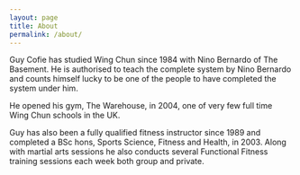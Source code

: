 ```yaml
---
layout: page
title: About
permalink: /about/
---
```


Guy Cofie has studied Wing Chun since 1984 with Nino Bernardo of The Basement. He is authorised to teach the complete system by Nino Bernardo and counts himself lucky to be one of the people to have completed the system under him.

He opened his gym, The Warehouse, in 2004, one of very few full time Wing Chun schools in the UK.

Guy has also been a fully qualified fitness instructor since 1989 and completed a BSc hons, Sports Science, Fitness and Health, in 2003. Along with martial arts sessions he also conducts several Functional Fitness training sessions each week both group and private.
